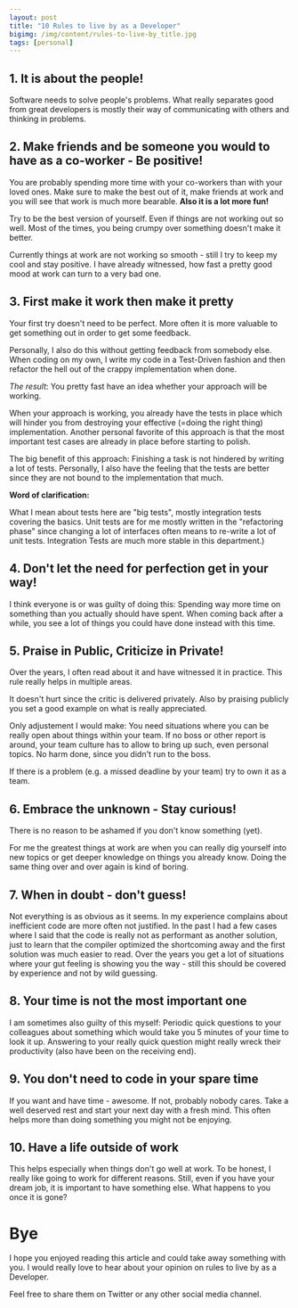 ```yaml
---
layout: post
title: "10 Rules to live by as a Developer"
bigimg: /img/content/rules-to-live-by_title.jpg
tags: [personal]
---
```


## 1. It is about the people!
Software needs to solve people's problems.
What really separates good from great developers is mostly their way of communicating with others and thinking in problems.

## 2. Make friends and be someone you would to have as a co-worker - Be positive!
You are probably spending more time with your co-workers than with your loved ones.
Make sure to make the best out of it, make friends at work and you will see that work is much more bearable.
**Also it is a lot more fun!**

Try to be the best version of yourself. Even if things are not working out so well.
Most of the times, you being crumpy over something doesn't make it better.

Currently things at work are not working so smooth - still I try to keep my cool and stay positive.
I have already witnessed, how fast a pretty good mood at work can turn to a very bad one.
    
## 3. First make it work then make it pretty
Your first try doesn't need to be perfect. More often it is more valuable to get something out in order to get some feedback.

Personally, I also do this without getting feedback from somebody else.
When coding on my own, I write my code in a Test-Driven fashion and then refactor the hell out of the crappy implementation when done.

*The result*: You pretty fast have an idea whether your approach will be working.

When your approach is working, you already have the tests in place which will hinder you from destroying your effective (=doing the right thing) implementation. Another personal favorite of this approach is that the most important test cases are already in place before starting to polish.

The big benefit of this approach: Finishing a task is not hindered by writing a lot of tests.
Personally, I also have the feeling that the tests are better since they are not bound to the implementation that much.

**Word of clarification:**

What I mean about tests here are "big tests", mostly integration tests covering the basics. Unit tests are for me mostly written in the "refactoring phase" since changing a lot of interfaces often means to re-write a lot of unit tests. Integration Tests are much more stable in this department.)

## 4. Don't let the need for perfection get in your way!
I think everyone is or was guilty of doing this: Spending way more time on something than you actually should have spent.
When coming back after a while, you see a lot of things you could have done instead with this time.

## 5. Praise in Public, Criticize in Private!
Over the years, I often read about it and have witnessed it in practice.
This rule really helps in multiple areas.

It doesn't hurt since the critic is delivered privately.
Also by praising publicly you set a good example on what is really appreciated.

Only adjustement I would make: You need situations where you can be really open about things within your team.
If no boss or other report is around, your team culture has to allow to bring up such, even personal topics.
No harm done, since you didn't run to the boss.

If there is a problem (e.g. a missed deadline by your team) try to own it as a team.

## 6. Embrace the unknown - Stay curious!
There is no reason to be ashamed if you don't know something (yet).

For me the greatest things at work are when you can really dig yourself into new topics or get deeper knowledge on things you already know.
Doing the same thing over and over again is kind of boring.

## 7. When in doubt - don't guess!
Not everything is as obvious as it seems.
In my experience complains about inefficient code are more often not justified.
In the past I had a few cases where I said that the code is really not as performant as another solution, just to learn that the compiler optimized the shortcoming away and the first solution was much easier to read.
Over the years you get a lot of situations where your gut feeling is showing you the way - still this should be covered by experience and not by wild guessing.

## 8. Your time is not the most important one
I am sometimes also guilty of this myself: Periodic quick questions to your colleagues about something which would take you 5 minutes of your time to look it up. Answering to your really quick question  might really wreck their productivity (also have been on the receiving end).

## 9. You don't need to code in your spare time
If you want and have time - awesome. If not, probably nobody cares.
Take a well deserved rest and start your next day with a fresh mind.
This often helps more than doing something you might not be enjoying.

## 10. Have a life outside of work
This helps especially when things don't go well at work.
To be honest, I really like going to work for different reasons.
Still, even if you have your dream job, it is important to have something else.
What happens to you once it is gone?

# Bye
I hope you enjoyed reading this article and could take away something with you.
I would really love to hear about your opinion on rules to live by as a Developer.

Feel free to share them on Twitter or any other social media channel.